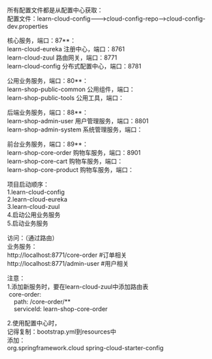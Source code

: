 所有配置文件都是从配置中心获取： <br/>
配置文件：learn-cloud-config--->cloud-config-repo-->cloud-config-dev.properties <br/>

核心服务，端口：87**： <br/>
learn-cloud-eureka  注册中心，端口：8761 <br/>
learn-cloud-zuul    路由网关，端口：8771 <br/>
learn-cloud-config  分布式配置中心，端口：8781 <br/>

公用业务服务，端口：80**： <br/>
learn-shop-public-common  公用组件，端口： <br/>
learn-shop-public-tools 公用工具，端口： <br/>

后端业务服务，端口：88**： <br/>
learn-shop-admin-user  用户管理服务，端口：8801 <br/>
learn-shop-admin-system  系统管理服务，端口： <br/>

前台业务服务，端口：89**： <br/>
learn-shop-core-order   购物车服务，端口：8901 <br/>
learn-shop-core-cart   购物车服务，端口： <br/>
learn-shop-core-product   购物车服务，端口： <br/>



项目启动顺序： <br/>
1.learn-cloud-config <br/>
2.learn-cloud-eureka <br/>
3.learn-cloud-zuul <br/>
4.启动公用业务服务 <br/>
5.启动业务服务 <br/>


访问：（通过路由） <br/>
业务服务： <br/>
http://localhost:8771/core-order #订单相关 <br/>
http://localhost:8771/admin-user #用户相关 <br/>


注意： <br/>
1.添加新服务时，要在learn-cloud-zuul中添加路由表 <br/>
&nbsp;core-order: <br/>
&nbsp;&nbsp;&nbsp;&nbsp;path: /core-order/** <br/>
&nbsp;&nbsp;&nbsp;&nbsp;serviceId: learn-shop-core-order <br/>

2.使用配置中心时， <br/>
记得复制：bootstrap.yml到resources中 <br/>
添加： <br/>
<dependency>
    <groupId>org.springframework.cloud</groupId>
    <artifactId>spring-cloud-starter-config</artifactId>
</dependency>




